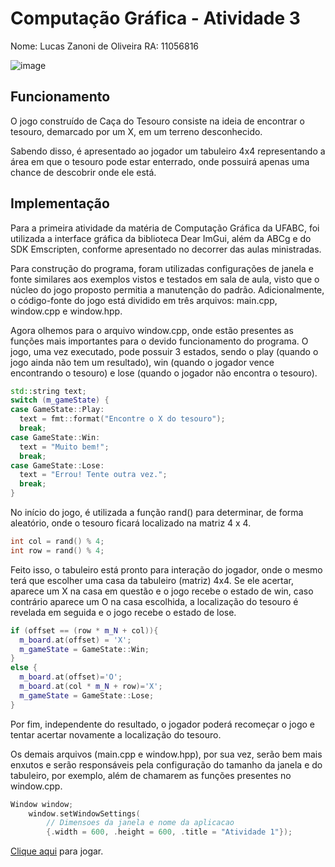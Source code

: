 # Computação Gráfica - Atividade 3

Nome: Lucas Zanoni de Oliveira
RA: 11056816

![image](https://user-images.githubusercontent.com/27233049/198890110-84166cd0-d366-46bf-8deb-6ed8d30136e0.png)


## Funcionamento

O jogo construído de Caça do Tesouro consiste na ideia de encontrar o tesouro, demarcado por um X, em um terreno desconhecido. 

Sabendo disso, é apresentado ao jogador um tabuleiro 4x4 representando a área em que o tesouro pode estar enterrado, onde possuirá apenas uma chance de descobrir onde ele está.

## Implementação

Para a primeira atividade da matéria de Computação Gráfica da UFABC, foi utilizada a interface gráfica da biblioteca Dear ImGui, além da ABCg e do SDK Emscripten, conforme apresentado no decorrer das aulas ministradas.

Para construção do programa, foram utilizadas configurações de janela e fonte similares aos exemplos vistos e testados em sala de aula, visto que o núcleo do jogo proposto permitia a manutenção do padrão. Adicionalmente, o código-fonte do jogo está dividido em três arquivos: main.cpp, window.cpp e window.hpp.

Agora olhemos para o arquivo window.cpp, onde estão presentes as funções mais importantes para o devido funcionamento do programa. O jogo, uma vez executado, pode possuir 3 estados, sendo o play (quando o jogo ainda não tem um resultado), win (quando o jogador vence encontrando o tesouro) e lose (quando o jogador não encontra o tesouro).

```c++
std::string text;
switch (m_gameState) {
case GameState::Play:
  text = fmt::format("Encontre o X do tesouro");
  break;
case GameState::Win:
  text = "Muito bem!";
  break;
case GameState::Lose:
  text = "Errou! Tente outra vez.";
  break;
}
```

No início do jogo, é utilizada a função rand() para determinar, de forma aleatório, onde o tesouro ficará localizado na matriz 4 x 4.

```c++
int col = rand() % 4;
int row = rand() % 4;
```

Feito isso, o tabuleiro está pronto para interação do jogador, onde o mesmo terá que escolher uma casa da tabuleiro (matriz) 4x4. Se ele acertar, aparece um X na casa em questão e o jogo recebe o estado de win, caso contrário aparece um O na casa escolhida, a localização do tesouro é revelada em seguida e o jogo recebe o estado de lose.

```c++
if (offset == (row * m_N + col)){
  m_board.at(offset) = 'X';
  m_gameState = GameState::Win;
}
else {
  m_board.at(offset)='O';
  m_board.at(col * m_N + row)='X';
  m_gameState = GameState::Lose;
}
```

Por fim, independente do resultado, o jogador poderá recomeçar o jogo e tentar acertar novamente a localização do tesouro.

Os demais arquivos (main.cpp e window.hpp), por sua vez, serão bem mais enxutos e serão responsáveis pela configuração do tamanho da janela e do tabuleiro, por exemplo, além de chamarem as funções presentes no window.cpp.

```c++
Window window;
    window.setWindowSettings(
        // Dimensoes da janela e nome da aplicacao
        {.width = 600, .height = 600, .title = "Atividade 1"});
```

[Clique aqui](https://zzanoni.github.io/computacao_grafica/atividade1/abcg/public/index.html) para jogar. 
